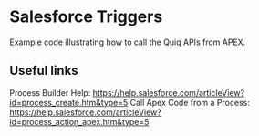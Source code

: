 # Salesforce Triggers
Example code illustrating how to call the Quiq APIs from APEX.

## Useful links
Process Builder Help: https://help.salesforce.com/articleView?id=process_create.htm&type=5
Call Apex Code from a Process: https://help.salesforce.com/articleView?id=process_action_apex.htm&type=5

